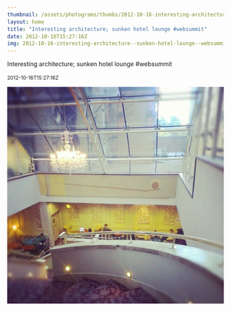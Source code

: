 ```yaml
---
thumbnail: /assets/photograms/thumbs/2012-10-16-interesting-architecture--sunken-hotel-lounge--websummit.jpg
layout: home
title: "Interesting architecture; sunken hotel lounge #websummit"
date: 2012-10-16T15:27:16Z
img: 2012-10-16-interesting-architecture--sunken-hotel-lounge--websummit.jpg
---
```


Interesting architecture; sunken hotel lounge #websummit

<small>2012-10-16T15:27:16Z</small>

![Interesting architecture; sunken hotel lounge #websummit](/assets/photograms/original/2012-10-16-interesting-architecture--sunken-hotel-lounge--websummit.jpg)
